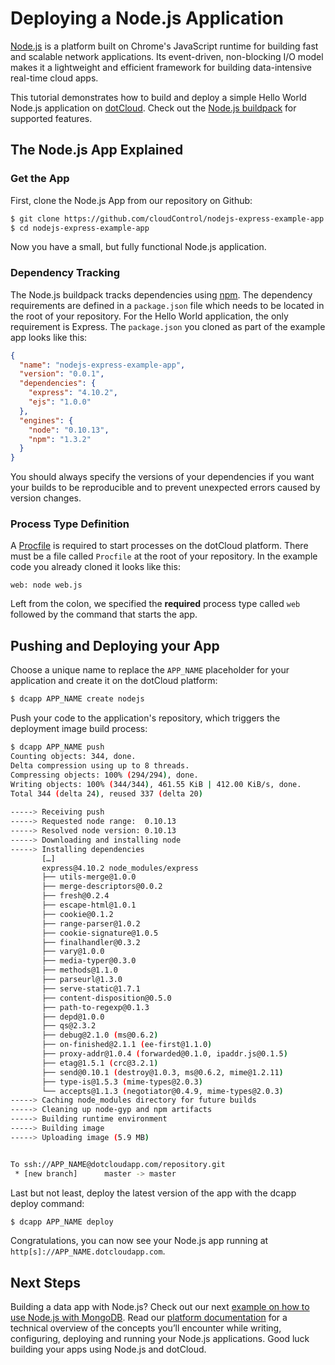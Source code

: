 # Deploying a Node.js Application
[Node.js] is a platform built on Chrome's JavaScript runtime for building fast
and scalable network applications. Its event-driven, non-blocking I/O model
makes it a lightweight and efficient framework for building data-intensive
real-time cloud apps.

This tutorial demonstrates how to build and deploy a simple Hello World Node.js
application on [dotCloud]. Check out the [Node.js buildpack] for supported
features.

## The Node.js App Explained

### Get the App
First, clone the Node.js App from our repository on Github:

~~~bash
$ git clone https://github.com/cloudControl/nodejs-express-example-app.git
$ cd nodejs-express-example-app
~~~

Now you have a small, but fully functional Node.js application.

### Dependency Tracking
The Node.js buildpack tracks dependencies using [npm]. The dependency
requirements are defined in a `package.json` file which needs to be located in
the root of your repository. For the Hello World application, the only
requirement is Express. The `package.json` you cloned as part of the example
app looks like this:

~~~json
{
  "name": "nodejs-express-example-app",
  "version": "0.0.1",
  "dependencies": {
    "express": "4.10.2",
    "ejs": "1.0.0"
  },
  "engines": {
    "node": "0.10.13",
    "npm": "1.3.2"
  }
}
~~~

You should always specify the versions of your dependencies if you want your
builds to be reproducible and to prevent unexpected errors caused by version
changes.

### Process Type Definition
A [Procfile] is required to start processes on the dotCloud platform.
There must be a file called `Procfile` at the root of your repository. In the
example code you already cloned it looks like this:

~~~
web: node web.js
~~~

Left from the colon, we specified the **required** process type called `web`
followed by the command that starts the app.

## Pushing and Deploying your App
Choose a unique name to replace the `APP_NAME` placeholder for your application
and create it on the dotCloud platform:

~~~bash
$ dcapp APP_NAME create nodejs
~~~

Push your code to the application's repository, which triggers the deployment
image build process:

~~~bash
$ dcapp APP_NAME push
Counting objects: 344, done.
Delta compression using up to 8 threads.
Compressing objects: 100% (294/294), done.
Writing objects: 100% (344/344), 461.55 KiB | 412.00 KiB/s, done.
Total 344 (delta 24), reused 337 (delta 20)
       
-----> Receiving push
-----> Requested node range:  0.10.13
-----> Resolved node version: 0.10.13
-----> Downloading and installing node
-----> Installing dependencies
       […]
       express@4.10.2 node_modules/express
       ├── utils-merge@1.0.0
       ├── merge-descriptors@0.0.2
       ├── fresh@0.2.4
       ├── escape-html@1.0.1
       ├── cookie@0.1.2
       ├── range-parser@1.0.2
       ├── cookie-signature@1.0.5
       ├── finalhandler@0.3.2
       ├── vary@1.0.0
       ├── media-typer@0.3.0
       ├── methods@1.1.0
       ├── parseurl@1.3.0
       ├── serve-static@1.7.1
       ├── content-disposition@0.5.0
       ├── path-to-regexp@0.1.3
       ├── depd@1.0.0
       ├── qs@2.3.2
       ├── debug@2.1.0 (ms@0.6.2)
       ├── on-finished@2.1.1 (ee-first@1.1.0)
       ├── proxy-addr@1.0.4 (forwarded@0.1.0, ipaddr.js@0.1.5)
       ├── etag@1.5.1 (crc@3.2.1)
       ├── send@0.10.1 (destroy@1.0.3, ms@0.6.2, mime@1.2.11)
       ├── type-is@1.5.3 (mime-types@2.0.3)
       └── accepts@1.1.3 (negotiator@0.4.9, mime-types@2.0.3)
-----> Caching node_modules directory for future builds
-----> Cleaning up node-gyp and npm artifacts
-----> Building runtime environment
-----> Building image
-----> Uploading image (5.9 MB)


To ssh://APP_NAME@dotcloudapp.com/repository.git
 * [new branch]      master -> master
~~~

Last but not least, deploy the latest version of the app with the dcapp deploy command:

~~~bash
$ dcapp APP_NAME deploy
~~~

Congratulations, you can now see your Node.js app running at
`http[s]://APP_NAME.dotcloudapp.com`.

## Next Steps
Building a data app with Node.js? Check out our next [example on how to use Node.js with MongoDB]. Read our [platform documentation] for a technical overview of the concepts you’ll encounter while writing, configuring, deploying and running your Node.js applications.
Good luck building your apps using Node.js and dotCloud.


[example on how to use Node.js with MongoDB]: https://next.dotcloud.com/dev-center/guides/nodejs/express
[Node.js]: http://nodejs.org/
[npm]: https://npmjs.org/
[dotCloud]: http://next.dotcloud.com
[Node.js buildpack]: https://github.com/cloudControl/buildpack-nodejs
[Procfile]: https://next.dotcloud.com/dev-center/platform-documentation#buildpacks-and-the-procfile
[platform documentation]: https://next.dotcloud.com/dev-center/platform-documentation
